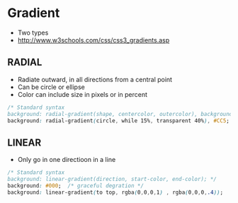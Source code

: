 # Gradient
- Two types
- http://www.w3schools.com/css/css3_gradients.asp

## RADIAL
- Radiate outward, in all directions from a central point
- Can be circle or ellipse
- Color can include size in pixels or in percent

```css
/* Standard syntax
background: radial-gradient(shape, centercolor, outercolor), backgroundcolor; */
background: radial-gradient(circle, while 15%, transparent 40%), #CC5;
```


## LINEAR
- Only go in one directioon in a line

```css
/* Standard syntax
background: linear-gradient(direction, start-color, end-color); */
background: #000;  /* graceful degration */
background: linear-gradient(to top, rgba(0,0,0,1) , rgba(0,0,0,.4));
```
